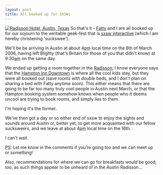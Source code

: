 ```yaml
---
layout: post
title: All booked up for SXSWi
---
```

[![Radisson Hotel, Austin, Texas][Radisson image]][Radisson image large]
So that's it - [Fatty][] and I are all booked up for our sojourn to the veritable geek-fest that is [<acronym title="South by SouthWest">sxsw</acronym> interactive][SXSWi] (which I am hereby christening 'suckswee').

We'll be be arriving in Austin at about 4<abbr title="post meridiem">pm</abbr> local time on the 8th of March 2006, having left Blighty (that's Britain for those of you that didn't know) at 9:30<abbr title="anti meridiem">am</abbr> on the same day.

We ended up getting a room together in the [Radisson][]; I know everyone says that the [Hampton Inn Downtown][Hampton] is where all the cool kids stay, but they were all booked out (save rooms with double beds, and I don't plan on sharing a bed with Fatty anytime soon). This either means that there are going to be far too many truly cool people in Austin next March, or that the Hampton booking system somehow knows when people who it deems uncool are trying to book rooms, and simply lies to them. 

I'm hoping it's the former.

We've then got a day or so either end of <acronym>sxsw</acronym> to enjoy the sights and sounds around Austin or, better yet, to get more acquainted with our fellow sucksweers, and we leave at about 4<abbr title="post meridiem">pm</abbr> local time on the 16th.

I can't wait.

<abbr title="Post Scriptum">PS</abbr>: Let me know in the comments if you're going too and we can meet up or something!

Also, recommendations for where we can go for breakfasts would be good, too, as such things appear to be unheard of in the Austin Radisson...

[Radisson image]: http://nascentguruism.com/images/posts/all-booked-up-for-sxswi/radissonsmall.jpg
[Radisson image large]: http://nascentguruism.com/images/posts/all-booked-up-for-sxswi/radisson.jpg
[Fatty]: http://blog.fatbusinessman.com/ "David 'Fatty' Thompson's blog"
[SXSWi]: http://2006.sxsw.com/interactive/
[Radisson]: http://www.radisson.com/austintx
[Hampton]: http://hamptoninn.hilton.com/en/hp/hotels/index.jhtml?ctyhocn=AUSDTHX
